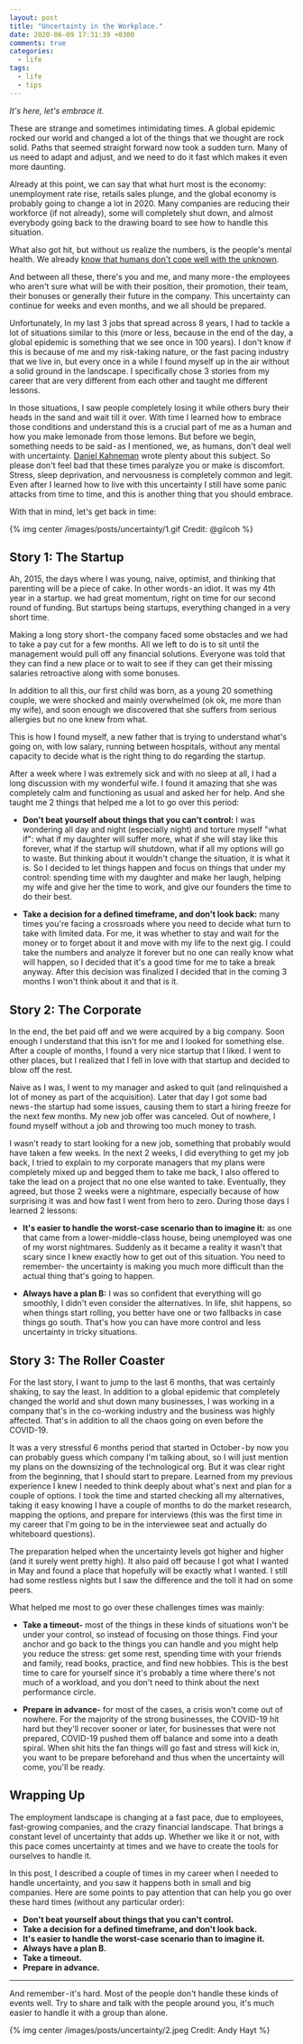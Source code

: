 ```yaml
---
layout: post
title: "Uncertainty in the Workplace."
date: 2020-06-09 17:31:39 +0300
comments: true
categories:
  - life
tags:
  - life
  - tips
---
```


_It's here, let's embrace it._

<!-- more -->

These are strange and sometimes intimidating times. A global epidemic rocked our world and changed a lot of the things that we thought are rock solid. Paths that seemed straight forward now took a sudden turn. Many of us need to adapt and adjust, and we need to do it fast which makes it even more daunting.

Already at this point, we can say that what hurt most is the economy: unemployment rate rise, retails sales plunge, and the global economy is probably going to change a lot in 2020. Many companies are reducing their workforce (if not already), some will completely shut down, and almost everybody going back to the drawing board to see how to handle this situation.

What also got hit, but without us realize the numbers, is the people's mental health. We already [know that humans don't cope well with the unknown](https://www.ncbi.nlm.nih.gov/pmc/articles/PMC7075936/).

And between all these, there's you and me, and many more - the employees who aren't sure what will be with their position, their promotion, their team, their bonuses or generally their future in the company. This uncertainty can continue for weeks and even months, and we all should be prepared.

Unfortunately, In my last 3 jobs that spread across 8 years, I had to tackle a lot of situations similar to this (more or less, because in the end of the day, a global epidemic is something that we see once in 100 years). I don't know if this is because of me and my risk-taking nature, or the fast pacing industry that we live in, but every once in a while I found myself up in the air without a solid ground in the landscape. I specifically chose 3 stories from my career that are very different from each other and taught me different lessons.

In those situations, I saw people completely losing it while others bury their heads in the sand and wait till it over. With time I learned how to embrace those conditions and understand this is a crucial part of me as a human and how you make lemonade from those lemons.
But before we begin, something needs to be said - as I mentioned, we, as humans, don't deal well with uncertainty. [Daniel Kahneman](https://en.wikipedia.org/wiki/Daniel_Kahneman) wrote plenty about this subject. So please don't feel bad that these times paralyze you or make is discomfort. Stress, sleep deprivation, and nervousness is completely common and legit. Even after I learned how to live with this uncertainty I still have some panic attacks from time to time, and this is another thing that you should embrace.

With that in mind, let's get back in time:

{% img center /images/posts/uncertainty/1.gif Credit: @gilcoh %}

## Story 1: The Startup

Ah, 2015, the days where I was young, naive, optimist, and thinking that parenting will be a piece of cake. In other words - an idiot. It was my 4th year in a startup. we had great momentum, right on time for our second round of funding. But startups being startups, everything changed in a very short time.

Making a long story short - the company faced some obstacles and we had to take a pay cut for a few months. All we left to do is to sit until the management would pull off any financial solutions. Everyone was told that they can find a new place or to wait to see if they can get their missing salaries retroactive along with some bonuses.

In addition to all this, our first child was born, as a young 20 something couple, we were shocked and mainly overwhelmed (ok ok, me more than my wife), and soon enough we discovered that she suffers from serious allergies but no one knew from what.

This is how I found myself, a new father that is trying to understand what's going on, with low salary, running between hospitals, without any mental capacity to decide what is the right thing to do regarding the startup.

After a week where I was extremely sick and with no sleep at all, I had a long discussion with my wonderful wife. I found it amazing that she was completely calm and functioning as usual and asked her for help. And she taught me 2 things that helped me a lot to go over this period:

- **Don't beat yourself about things that you can't control:** I was wondering all day and night (especially night) and torture myself "what if": what if my daughter will suffer more, what if she will stay like this forever, what if the startup will shutdown, what if all my options will go to waste. But thinking about it wouldn't change the situation, it is what it is. So I decided to let things happen and focus on things that under my control: spending time with my daughter and make her laugh, helping my wife and give her the time to work, and give our founders the time to do their best.

- **Take a decision for a defined timeframe, and don't look back:** many times you're facing a crossroads where you need to decide what turn to take with limited data. For me, it was whether to stay and wait for the money or to forget about it and move with my life to the next gig. I could take the numbers and analyze it forever but no one can really know what will happen, so I decided that it's a good time for me to take a break anyway. After this decision was finalized I decided that in the coming 3 months I won't think about it and that is it.

## Story 2: The Corporate

In the end, the bet paid off and we were acquired by a big company. Soon enough I understand that this isn't for me and I looked for something else. After a couple of months, I found a very nice startup that I liked. I went to other places, but I realized that I fell in love with that startup and decided to blow off the rest.

Naive as I was, I went to my manager and asked to quit (and relinquished a lot of money as part of the acquisition). Later that day I got some bad news - the startup had some issues, causing them to start a hiring freeze for the next few months. My new job offer was canceled. Out of nowhere, I found myself without a job and throwing too much money to trash.

I wasn't ready to start looking for a new job, something that probably would have taken a few weeks. In the next 2 weeks, I did everything to get my job back, I tried to explain to my corporate managers that my plans were completely mixed up and begged them to take me back, I also offered to take the lead on a project that no one else wanted to take. Eventually, they agreed, but those 2 weeks were a nightmare, especially because of how surprising it was and how fast I went from hero to zero. During those days I learned 2 lessons:

- **It's easier to handle the worst-case scenario than to imagine it:** as one that came from a lower-middle-class house, being unemployed was one of my worst nightmares. Suddenly as it became a reality it wasn't that scary since I knew exactly how to get out of this situation. You need to remember- the uncertainty is making you much more difficult than the actual thing that's going to happen.

- **Always have a plan B:** I was so confident that everything will go smoothly, I didn't even consider the alternatives. In life, shit happens, so when things start rolling, you better have one or two fallbacks in case things go south. That's how you can have more control and less uncertainty in tricky situations.

## Story 3: The Roller Coaster

For the last story, I want to jump to the last 6 months, that was certainly shaking, to say the least. In addition to a global epidemic that completely changed the world and shut down many businesses, I was working in a company that's in the co-working industry and the business was highly affected. That's in addition to all the chaos going on even before the COVID-19.

It was a very stressful 6 months period that started in October - by now you can probably guess which company I'm talking about, so I will just mention my plans on the downsizing of the technological org. But it was clear right from the beginning, that I should start to prepare. Learned from my previous experience I knew I needed to think deeply about what's next and plan for a couple of options. I took the time and started checking all my alternatives, taking it easy knowing I have a couple of months to do the market research, mapping the options, and prepare for interviews (this was the first time in my career that I'm going to be in the interviewee seat and actually do whiteboard questions).

The preparation helped when the uncertainty levels got higher and higher (and it surely went pretty high). It also paid off because I got what I wanted in May and found a place that hopefully will be exactly what I wanted. I still had some restless nights but I saw the difference and the toll it had on some peers.

What helped me most to go over these challenges times was mainly:

- **Take a timeout-** most of the things in these kinds of situations won't be under your control, so instead of focusing on those things. Find your anchor and go back to the things you can handle and you might help you reduce the stress: get some rest, spending time with your friends and family, read books, practice, and find new hobbies. This is the best time to care for yourself since it's probably a time where there's not much of a workload, and you don't need to think about the next performance circle.

- **Prepare in advance-** for most of the cases, a crisis won't come out of nowhere. For the majority of the strong businesses, the COVID-19 hit hard but they'll recover sooner or later, for businesses that were not prepared, COVID-19 pushed them off balance and some into a death spiral. When shit hits the fan things will go fast and stress will kick in, you want to be prepare beforehand and thus when the uncertainty will come, you'll be ready.

## Wrapping Up

The employment landscape is changing at a fast pace, due to employees, fast-growing companies, and the crazy financial landscape. That brings a constant level of uncertainty that adds up. Whether we like it or not, with this pace comes uncertainty at times and we have to create the tools for ourselves to handle it.

In this post, I described a couple of times in my career when I needed to handle uncertainty, and you saw it happens both in small and big companies. Here are some points to pay attention that can help you go over these hard times (without any particular order):

- **Don't beat yourself about things that you can't control.**
- **Take a decision for a defined timeframe, and don't look back.**
- **It's easier to handle the worst-case scenario than to imagine it.**
- **Always have a plan B.**
- **Take a timeout.**
- **Prepare in advance.**

---

And remember - it's hard. Most of the people don't handle these kinds of events well. Try to share and talk with the people around you, it's much easier to handle it with a group than alone.

{% img center /images/posts/uncertainty/2.jpeg Credit: Andy Hayt %}
